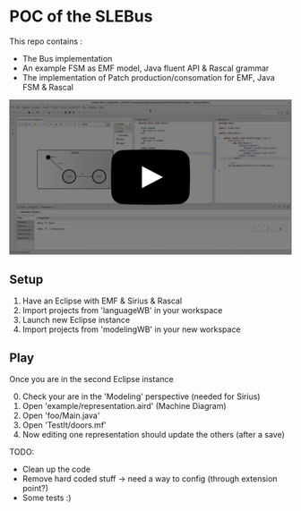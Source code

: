 POC of the SLEBus
=================

This repo contains :
 - The Bus implementation
 - An example FSM as EMF model, Java fluent API & Rascal grammar
 - The implementation of Patch production/consomation for EMF, Java FSM & Rascal

<a href="demo.webm">
  <img src="link.png"">
</a> 


Setup
-----
 1. Have an Eclipse with EMF & Sirius & Rascal
 2. Import projects from 'languageWB' in your workspace
 3. Launch new Eclipse instance
 4. Import projects from 'modelingWB' in your new workspace

Play
----
Once you are in the second Eclipse instance

 0. Check your are in the 'Modeling' perspective (needed for Sirius)
 1. Open 'example/representation.aird' (Machine Diagram)
 2. Open 'foo/Main.java'
 3. Open 'TestIt/doors.mf'
 4. Now editing one representation should update the others (after a save)


TODO:
 - Clean up the code
 - Remove hard coded stuff -> need a way to config (through extension point?)
 - Some tests :)
